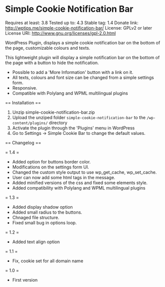 Simple Cookie Notification Bar
========================================
Requires at least: 3.8
Tested up to: 4.3
Stable tag: 1.4
Donate link: http://wptips.me/simple-cookie-notification-bar/
License: GPLv2 or later
License URI: http://www.gnu.org/licenses/gpl-2.0.html

WordPress Plugin, displays a simple cookie notification bar on the bottom of the page, customizable colours and texts.

This lightweight plugin will display a simple notification bar on the bottom of the page with a button to hide the notification.

* Possible to add a 'More Information' button with a link on it. 
* All texts, colours and font size can be changed from a simple settings form.
* Responsive.
* Compatible with Polylang and WPML multilingual plugins

== Installation ==

1. Unzip simple-cookie-notification-bar.zip
2. Upload the unziped folder `simple-cookie-notification-bar` to the `/wp-content/plugins/` directory
3. Activate the plugin through the \'Plugins\' menu in WordPress
4. Go to Settings -> Simple Cookie Bar to change the default values.

== Changelog ==

= 1.4 =
* Added option for buttons border color.
* Modifications on the settings form UI.
* Changed the custom style output to use wp_get_cache, wp_set_cache.
* User can now add some html tags in the message.
* Added minified versions of the css and fixed some elements style.
* Added compatibility with Polylang and WPML multilingual plugins

= 1.3 =
* Added display shadow option
* Added small radius to the buttons.
* Chnaged file structure.
* Fixed small bug in options loop.

= 1.2 =
* Added text align option

= 1.1 =
* Fix, cookie set for all domain name

= 1.0 =
* First version
